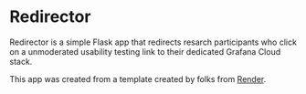 # Redirector
Redirector is a simple Flask app that redirects resarch participants who click on a unmoderated usability testing link to their dedicated Grafana Cloud stack. 

This app was created from a template created by folks from [Render](https://render.com/).
